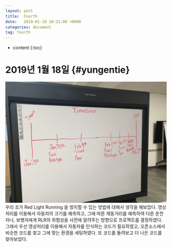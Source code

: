 ```yaml
---
layout: post
title:  Fourth
date:   2019-01-18 10:21:00 +0800
categories: document
tag: fourth
---
```


* content
{:toc}


2019년 1월 18일			{#yungentie}
====================================
![ex_screenshot](../styles/images/timeline1.jpeg)
우리 조가 Red Light Running 을 방지할 수 있는 방법에 대해서 생각을 해보았다. 
영상처리를 이용해서 자동차의 크기를 예측하고, 그에 따른 제동거리를 예측하여 다른 운전자나, 보행자에게 RLR의 위험성을 사전에 알려주는 방향으로 프로젝트를 결정하였다. 
그래서 우선 영상처리를 이용해서 자동차를 인식하는 코드가 필요하였고,
오픈소스에서 비슷한 코드를 찾고 그에 맞는 환경을 세팅하였다. 또 코드를 돌려보고 더 나은 코드를 찾아보았다.



